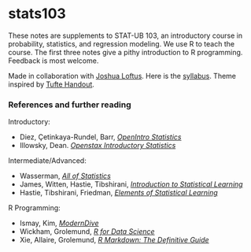 # stats103

These notes are supplements to STAT-UB 103, an introductory course in probability, statistics, and regression modeling. We use R to teach the course. The first three notes give a pithy introduction to R programming. Feedback is most welcome. 

Made in collaboration with [Joshua Loftus](https://joshualoftus.com). Here is the [syllabus](https://github.com/vaabe/stats103/blob/v2/syllabus.pdf). Theme inspired by [Tufte Handout](https://rstudio.github.io/tufte/). 

### References and further reading

Introductory: 
- Diez, Çetinkaya-Rundel, Barr, [*OpenIntro Statistics*](https://www.openintro.org/book/os/)  
- Illowsky, Dean. [*Openstax Introductory Statistics*](https://openstax.org/details/books/introductory-statistics)

Intermediate/Advanced:
- Wasserman, [*All of Statistics*](http://www.stat.cmu.edu/~larry/all-of-statistics/index.html)
- James, Witten, Hastie, Tibshirani, [*Introduction to Statistical Learning*](https://statlearning.com/)
- Hastie, Tibshirani, Friedman, [*Elements of Statistical Learning*](https://web.stanford.edu/~hastie/ElemStatLearn/)

R Programming:
- Ismay, Kim, [*ModernDive*](https://moderndive.com/)
- Wickham, Grolemund, [*R for Data Science*](https://r4ds.had.co.nz)
- Xie, Allaire, Grolemund, [*R Markdown: The Definitive Guide*](https://bookdown.org/yihui/rmarkdown/yihui-xie.html)

